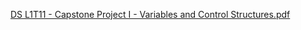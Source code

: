 [DS L1T11 - Capstone Project I - Variables and Control Structures.pdf](https://github.com/Bonganijr1997/Finance-Calculator/files/14322997/DS.L1T11.-.Capstone.Project.I.-.Variables.and.Control.Structures.pdf)
